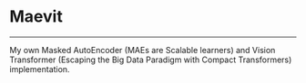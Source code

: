 # Maevit

---

My own Masked AutoEncoder (MAEs are Scalable learners) and Vision Transformer (Escaping the Big Data Paradigm with
Compact Transformers) implementation.
